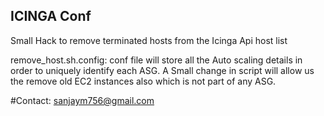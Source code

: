 ## ICINGA Conf

Small Hack to remove terminated hosts from the Icinga Api host list

remove_host.sh.config: conf file will store all the Auto scaling details in order to uniquely identify each ASG. A Small change in script will allow us the remove old EC2 instances also which is not part of any ASG.

#Contact: sanjaym756@gmail.com

